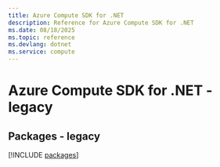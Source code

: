 ```yaml
---
title: Azure Compute SDK for .NET
description: Reference for Azure Compute SDK for .NET
ms.date: 08/18/2025
ms.topic: reference
ms.devlang: dotnet
ms.service: compute
---
```

# Azure Compute SDK for .NET - legacy
## Packages - legacy
[!INCLUDE [packages](compute-index.md)]